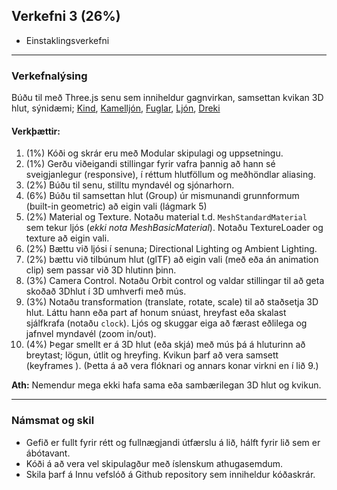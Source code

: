 ## Verkefni 3 (26%)

- Einstaklingsverkefni

---

### Verkefnalýsing
Búðu til með Three.js senu sem inniheldur gagnvirkan, samsettan kvikan 3D hlut, sýnidæmi; [Kind](https://codepen.io/elliezen/pen/GWbBrx), [Kamelljón](https://codepen.io/elliezen/pen/evXgdE), [Fuglar](https://codepen.io/Yakudoo/pen/LVyJXw), [Ljón](https://codepen.io/Yakudoo/full/YXxmYR/), [Dreki](https://codepen.io/Yakudoo/pen/yNjRRL)
<br>

#### Verkþættir:
1. (1%) Kóði og skrár eru með Modular skipulagi og uppsetningu.
1. (1%) Gerðu viðeigandi stillingar fyrir vafra þannig að hann sé sveigjanlegur (responsive), í réttum hlutföllum og meðhöndlar aliasing.
1. (2%) Búðu til senu, stilltu myndavél og sjónarhorn.
1. (6%) Búðu til samsettan hlut (Group) úr mismunandi grunnformum (built-in geometric) að eigin vali (lágmark 5)
1. (2%) Material og Texture. Notaðu material t.d. `MeshStandardMaterial` sem tekur ljós (_ekki nota MeshBasicMaterial_). Notaðu TextureLoader og texture að eigin vali. 
1. (2%) Bættu við ljósi í senuna; Directional Lighting og Ambient Lighting.
1. (2%) bættu við tilbúnum hlut (glTF) að eigin vali (með eða án animation clip) sem passar við 3D hlutinn þinn.
1. (3%) Camera Control. Notaðu Orbit control og valdar stillingar til að geta skoðað 3Dhlut í 3D umhverfi með mús.
1. (3%) Notaðu transformation (translate, rotate, scale) til að staðsetja 3D hlut. Láttu hann eða part af honum snúast, hreyfast eða skalast sjálfkrafa (notaðu `clock`). Ljós og skuggar eiga að færast eðlilega og jafnvel myndavél (zoom in/out).
1. (4%) Þegar smellt er á 3D hlut (eða skjá) með mús þá á hluturinn að breytast; lögun, útlit og hreyfing. Kvikun þarf að vera samsett (keyframes ). (Þetta á að vera flóknari og annars konar virkni en í lið 9.)


**Ath:** Nemendur mega ekki hafa sama eða sambærilegan 3D hlut og kvikun. 

---

### Námsmat og skil
- Gefið er fullt fyrir rétt og fullnægjandi útfærslu á lið, hálft fyrir lið sem er ábótavant.
- Kóði á að vera vel skipulagður með íslenskum athugasemdum.
- Skila þarf á Innu vefslóð á Github repository sem inniheldur kóðaskrár. 

